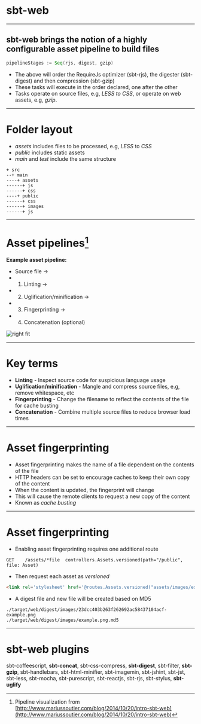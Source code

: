 # sbt-web

---

## sbt-web brings the notion of a highly configurable asset pipeline to build files

```scala
pipelineStages := Seq(rjs, digest, gzip)
```

- The above will order the RequireJs optimizer (sbt-rjs), the digester (sbt-digest) and then compression (sbt-gzip)
- These tasks will execute in the order declared, one after the other
- Tasks operate on source files, e.g, _LESS to CSS_, or operate on web assets, e.g, _gzip_.

---

# Folder layout

- _assets_ includes files to be processed, e.g, _LESS_ to _CSS_
- _public_ includes static assets
- _main_ and _test_ include the same structure

```
+ src
--+ main
----+ assets
------+ js
------+ css
----+ public
------+ css
------+ images
------+ js
```

---

# Asset pipelines[^1]

**Example asset pipeline:**

* Source file → 
* 1. Linting → 
* 2. Uglification/minification → 
* 3. Fingerprinting →
* 4. Concatenation (optional)

![right fit](https://dl.dropboxusercontent.com/u/14279899/Deckset/play_workshop/sbt-web-staging.png)

[^1]: Pipeline visualization from [http://www.mariussoutier.com/blog/2014/10/20/intro-sbt-web](http://www.mariussoutier.com/blog/2014/10/20/intro-sbt-web)

---

# Key terms

- **Linting** - Inspect source code for suspicious language usage
- **Uglification/minification** - Mangle and compress source files, e.g, remove whitespace, etc
- **Fingerprinting** - Change the filename to reflect the contents of the file for cache busting
- **Concatenation** - Combine multiple source files to reduce browser load times

---

# Asset fingerprinting

- Asset fingerprinting makes the name of a file dependent on the contents of the file
- HTTP headers can be set to encourage caches to keep their own copy of the content
- When the content is updated, the fingerprint will change
- This will cause the remote clients to request a new copy of the content
- Known as _cache busting_

---

# Asset fingerprinting

- Enabling asset fingerprinting requires one additional route

```
GET    /assets/*file  controllers.Assets.versioned(path="/public", file: Asset)
```

- Then request each asset as _versioned_

```html
<link rel='stylesheet' href='@routes.Assets.versioned("assets/images/example.png")'>
```

- A digest file and new file will be created based on MD5

```
./target/web/digest/images/23dcc403b263f262692ac58437104acf-example.png
./target/web/digest/images/example.png.md5
```

---

# sbt-web plugins

sbt-coffeescript, **sbt-concat**, sbt-css-compress, **sbt-digest**, sbt-filter, **sbt-gzip**, sbt-handlebars, sbt-html-minifier, sbt-imagemin, sbt-jshint, sbt-jst, sbt-less, sbt-mocha, sbt-purescript, sbt-reactjs, sbt-rjs, sbt-stylus, **sbt-uglify**
